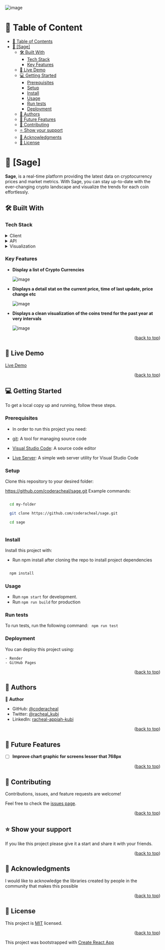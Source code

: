 <a name="readme-top"></a>


![image](https://github.com/coderacheal/Sage/assets/97846040/fd5d9c27-978a-4fb7-a705-6d9136c21337)


# 📗 Table of Content

- [📗 Table of Contents](#-table-of-contents)
- [📖 \[Sage\] ](#-sage-)
  - [🛠 Built With ](#-built-with-)
    - [Tech Stack ](#tech-stack-)
    - [Key Features ](#key-features-)
  - [🚀 Live Demo ](#-live-demo-)
  - [💻 Getting Started ](#-getting-started-)
    - [Prerequisites](#prerequisites)
    - [Setup](#setup)
    - [Install](#install)
    - [Usage](#usage)
    - [Run tests](#run-tests)
    - [Deployment](#deployment)
  - [👥 Authors ](#-authors-)
  - [🔭 Future Features ](#-future-features-)
  - [🤝 Contributing ](#-contributing-)
  - [⭐️ Show your support ](#️-show-your-support-)
  - [🙏 Acknowledgments ](#-acknowledgments-)
  - [📝 License ](#-license-)

# 📖 [Sage] <a name="about-project"></a>
**Sage**, is a real-time platform providing the latest data on cryptocurrency prices and market metrics. With Sage, you can stay up-to-date with the ever-changing crypto landscape and visualize the trends for each coin effortlessly.

## 🛠 Built With <a name="built-with"></a>

### Tech Stack <a name="tech-stack"></a>


<details>
  <summary>Client</summary>
  <ul>
    <li><a href="https://react.dev">ReactJS</a></li>
  </ul>
</details>

<details>
  <summary>API</summary>
  <ul>
    <li><a href="https://api.coingecko.com">coingeko</a></li>
  </ul>
</details>

<details>
  <summary>Visualization</summary>
  <ul>
    <li><a href="https://www.chartjs.org/docs/latest/">ChartJS</a></li>
  </ul>
</details>



### Key Features <a name="key-features"></a>


- **Display a list of Crypto Currencies**

  ![image](https://github.com/coderacheal/Sage/assets/97846040/79234a19-c45f-42c8-b1f0-3162c2e21503)

- **Displays a detail stat on the current price, time of last update, price change etc**

  ![image](https://github.com/coderacheal/Sage/assets/97846040/42e9e31a-d80b-4ab9-866d-45479adc7045)

- **Displays a clean visualization of the coins trend for the past year at very intervals**

  ![image](https://github.com/coderacheal/Sage/assets/97846040/c30a3112-10bf-466e-b2dc-9ca156e1e74a)


  
<p align="right">(<a href="#readme-top">back to top</a>)</p>

## 🚀 Live Demo <a name="live-demo"></a>
[Live Demo](https://smart-crypto-56es.onrender.com/)

<p align="right">(<a href="#readme-top">back to top</a>)</p>

## 💻 Getting Started <a name="getting-started"></a>

To get a local copy up and running, follow these steps.

### Prerequisites

- In order to run this project you need:

- [git](https://git-scm.com/downloads): A tool for managing source code
- [Visual Studio Code](https://code.visualstudio.com/): A source code editor
- [Live Server](https://marketplace.visualstudio.com/items?itemName=ritwickdey.LiveServer): A simple web server utility for Visual Studio Code

### Setup

Clone this repository to your desired folder:

https://github.com/coderacheal/sage.git
 Example commands:

```sh

  cd my-folder

  git clone https://github.com/coderacheal/sage.git

  cd sage
  
```


### Install

Install this project with:

 - Run npm install after cloning the repo to install project dependencies
  

```sh

  npm install

 ```
### Usage

- Run `npm start` for development. 
- Run `npm run build` for production


### Run tests

To run tests, run the following command:
` npm run test`


### Deployment

You can deploy this project using:

    - Render
    - GitHub Pages

<p align="right">(<a href="#readme-top">back to top</a>)</p>

## 👥 Authors <a name="authors"></a>

👤 **Author**

- GitHub: [@coderacheal](https://github.com/coderacheal)
- Twitter: [@racheal_kubi](https://www.twitter.com/racheal_kubi)
- LinkedIn: [racheal-appiah-kubi](https://www.linkedin.com/in/racheal-appiah-kubi/)


<p align="right">(<a href="#readme-top">back to top</a>)</p>

## 🔭 Future Features <a name="future-features"></a>

- [ ] **Improve chart graphic for screens lesser that 768px**


<p align="right">(<a href="#readme-top">back to top</a>)</p>

## 🤝 Contributing <a name="contributing"></a>

Contributions, issues, and feature requests are welcome!

Feel free to check the [issues page](../../issues/).

<p align="right">(<a href="#readme-top">back to top</a>)</p>

## ⭐️ Show your support <a name="support"></a>

If you like this project please give it a start and share it with your friends. 

<p align="right">(<a href="#readme-top">back to top</a>)</p>

## 🙏 Acknowledgments <a name="acknowledgements"></a>

I would like to acknowledge the libraries created by people in the community that makes this possible


<p align="right">(<a href="#readme-top">back to top</a>)</p>

## 📝 License <a name="license"></a>

This project is [MIT](./LICENSE) licensed.

<p align="right">(<a href="#readme-top">back to top</a>)</p>

This project was bootstrapped with [Create React App](https://github.com/facebook/create-react-app)

